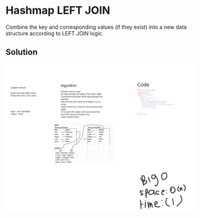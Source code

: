 # Hashmap LEFT JOIN

Combine the key and corresponding values (if they exist) into a new data structure according to LEFT JOIN logic.

## Solution
<!-- Embedded whiteboard image -->
![](../assets/ccccccc34.png)